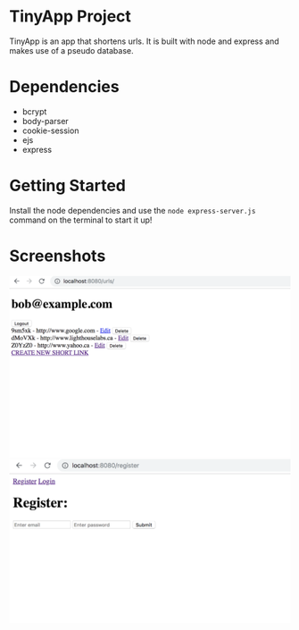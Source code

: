 # TinyApp Project

TinyApp is an app that shortens urls. It is built with node and express and makes use of a pseudo database.

# Dependencies

  * bcrypt
  * body-parser
  * cookie-session
  * ejs
  * express

# Getting Started

Install the node dependencies and use the `node express-server.js` command on the terminal to start it up!

# Screenshots

!["Beautiful URLs Page"](https://github.com/LYunZhi/tinyapp/blob/master/docs/urls_page.png?raw=true)
!["Even more beautiful register page"](https://github.com/LYunZhi/tinyapp/blob/master/docs/register_page.png?raw=true)
